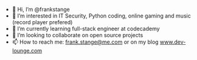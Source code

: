 - 👋 Hi, I’m @frankstange
- 👀 I’m interested in IT Security, Python coding, online gaming and music (record player prefered)
- 🌱 I’m currently learning full-stack engineer at codecademy
- 💞️ I’m looking to collaborate on open source projects
- 📫 How to reach me: frank.stange@me.com or on my blog www.dev-lounge.com

<!---
frankstange/frankstange is a ✨ special ✨ repository because its `README.md` (this file) appears on your GitHub profile.
You can click the Preview link to take a look at your changes.
--->
